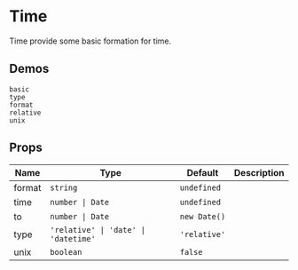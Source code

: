 # Time
Time provide some basic formation for time.
## Demos
```demo
basic
type
format
relative
unix
```
## Props
|Name|Type|Default|Description|
|-|-|-|-|
|format|`string`|`undefined`||
|time|`number \| Date`|`undefined`||
|to|`number \| Date`|`new Date()`||
|type|`'relative' \| 'date' \| 'datetime'`|`'relative'`||
|unix|`boolean`|`false`||
